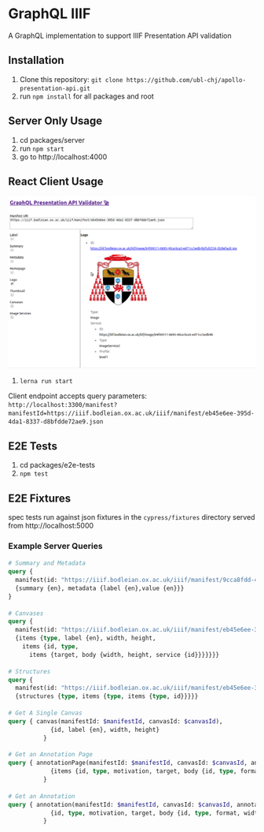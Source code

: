 # GraphQL IIIF

A GraphQL implementation to support IIIF Presentation API validation

## Installation

1. Clone this repository: `git clone https://github.com/ubl-chj/apollo-presentation-api.git`
2. run `npm install` for all packages and root

## Server Only Usage
1. cd packages/server
2. run `npm start`
3. go to http://localhost:4000

## React Client Usage
![](docs/screenshot.png?raw=true)
1. `lerna run start`

Client endpoint accepts query parameters:
`http://localhost:3300/manifest?manifestId=https://iiif.bodleian.ox.ac.uk/iiif/manifest/eb45e6ee-395d-4da1-8337-d8bfdde72ae9.json`

## E2E Tests
1. cd packages/e2e-tests
2. `npm test`

## E2E Fixtures
spec tests run against json fixtures in the `cypress/fixtures` directory served from http://localhost:5000

### Example Server Queries
```graphql
# Summary and Metadata
query {
  manifest(id: "https://iiif.bodleian.ox.ac.uk/iiif/manifest/9cca8fdd-4a61-4429-8ac1-f648764b4d6d.json")
  {summary {en}, metadata {label {en},value {en}}}
}

# Canvases
query {
  manifest(id: "https://iiif.bodleian.ox.ac.uk/iiif/manifest/eb45e6ee-395d-4da1-8337-d8bfdde72ae9.json")
  {items {type, label {en}, width, height,
    items {id, type,
      items {target, body {width, height, service {id}}}}}}}

# Structures
query {
  manifest(id: "https://iiif.bodleian.ox.ac.uk/iiif/manifest/eb45e6ee-395d-4da1-8337-d8bfdde72ae9.json")
  {structures {type, items {type, items {type, id}}}}}

# Get A Single Canvas
query { canvas(manifestId: $manifestId, canvasId: $canvasId),
            {id, label {en}, width, height}
          }

# Get an Annotation Page
query { annotationPage(manifestId: $manifestId, canvasId: $canvasId, annotationPageId: $annotationPageId),
            {items {id, type, motivation, target, body {id, type, format, width, height, service {id, type, profile}}}}
          }

# Get an Annotation
query { annotation(manifestId: $manifestId, canvasId: $canvasId, annotationPageId: $annotationPageId, annotationId: $annotationId),
            {id, type, motivation, target, body {id, type, format, width, height, service {id, type, profile}}}
          }
```
